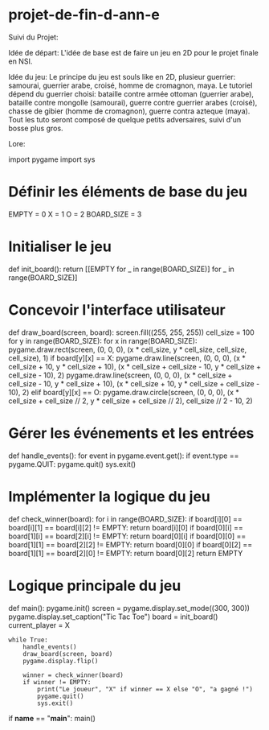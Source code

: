 # projet-de-fin-d-ann-e

Suivi du Projet:

Idée de départ: L'idée de base est de faire un jeu en 2D pour le projet finale en NSI.

Idée du jeu: Le principe du jeu est souls like en 2D, plusieur guerrier: samourai, guerrier arabe, croisé, homme de cromagnon, maya. Le tutoriel dépend du guerrier choisi: bataille contre armée ottoman (guerrier arabe), bataille contre mongolle (samourai), guerre contre guerrier arabes (croisé), chasse de gibier (homme de cromagnon), guerre contra azteque (maya). Tout les tuto seront composé de quelque petits adversaires, suivi d'un bosse plus gros.

Lore: 




import pygame
import sys

# Définir les éléments de base du jeu
EMPTY = 0
X = 1
O = 2
BOARD_SIZE = 3

# Initialiser le jeu
def init_board():
    return [[EMPTY for _ in range(BOARD_SIZE)] for _ in range(BOARD_SIZE)]

# Concevoir l'interface utilisateur
def draw_board(screen, board):
    screen.fill((255, 255, 255))
    cell_size = 100
    for y in range(BOARD_SIZE):
        for x in range(BOARD_SIZE):
            pygame.draw.rect(screen, (0, 0, 0), (x * cell_size, y * cell_size, cell_size, cell_size), 1)
            if board[y][x] == X:
                pygame.draw.line(screen, (0, 0, 0), (x * cell_size + 10, y * cell_size + 10), 
                                 (x * cell_size + cell_size - 10, y * cell_size + cell_size - 10), 2)
                pygame.draw.line(screen, (0, 0, 0), (x * cell_size + cell_size - 10, y * cell_size + 10), 
                                 (x * cell_size + 10, y * cell_size + cell_size - 10), 2)
            elif board[y][x] == O:
                pygame.draw.circle(screen, (0, 0, 0), (x * cell_size + cell_size // 2, y * cell_size + cell_size // 2), cell_size // 2 - 10, 2)

# Gérer les événements et les entrées
def handle_events():
    for event in pygame.event.get():
        if event.type == pygame.QUIT:
            pygame.quit()
            sys.exit()

# Implémenter la logique du jeu
def check_winner(board):
    for i in range(BOARD_SIZE):
        if board[i][0] == board[i][1] == board[i][2] != EMPTY:
            return board[i][0]
        if board[0][i] == board[1][i] == board[2][i] != EMPTY:
            return board[0][i]
    if board[0][0] == board[1][1] == board[2][2] != EMPTY:
        return board[0][0]
    if board[0][2] == board[1][1] == board[2][0] != EMPTY:
        return board[0][2]
    return EMPTY

# Logique principale du jeu
def main():
    pygame.init()
    screen = pygame.display.set_mode((300, 300))
    pygame.display.set_caption("Tic Tac Toe")
    board = init_board()
    current_player = X

    while True:
        handle_events()
        draw_board(screen, board)
        pygame.display.flip()

        winner = check_winner(board)
        if winner != EMPTY:
            print("Le joueur", "X" if winner == X else "O", "a gagné !")
            pygame.quit()
            sys.exit()

if __name__ == "__main__":
    main()
